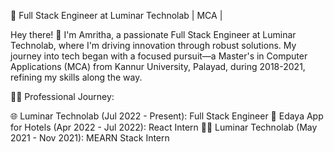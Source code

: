 🚀 Full Stack Engineer at Luminar Technolab | MCA |

Hey there! 👋 I'm Amritha, a passionate Full Stack Engineer at Luminar Technolab, where I'm driving innovation through robust solutions. My journey into tech began with a focused pursuit—a Master's in Computer Applications (MCA) from Kannur University, Palayad, during 2018-2021, refining my skills along the way.

👩‍💻 Professional Journey:

🌐 Luminar Technolab (Jul 2022 - Present): Full Stack Engineer
🌟 Edaya App for Hotels (Apr 2022 - Jul 2022): React Intern
🧑‍💻 Luminar Technolab (May 2021 - Nov 2021): MEARN Stack Intern
